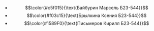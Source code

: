 -   $$\color{#c5f015}{\text{Байбурин Марсель Б23-544}}$$
-   $$\color{#f03c15}{\text{Брылкина Ксения Б23-544}}$$
-   $$\color{#1589F0}{\text{Письмеров Кирилл Б23-544}}$$ 
